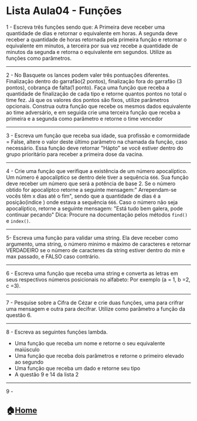 # Lista Aula04 - Funções

1 - Escreva três funções sendo que: A Primeira deve receber uma quantidade de dias e retornar o equivalente em horas. A segunda deve receber a quantidade de 
horas retornada pela primeira função e retornar o equivalente em minutos, a terceira por sua vez recebe a quantidade de minutos da segunda e retorna o 
equivalente em segundos. Utilize as funções como parâmetros.

---

2 - No Basquete os lances podem valer três pontuações diferentes. Finalização dentro do garrafão(2 pontos), finalização fora do garrafão (3 pontos), cobrança de 
falta(1 ponto). Faça uma função que receba a quantidade de finalização de cada tipo e retorne quantos pontos no total o time fez. Já que os valores dos pontos
são fixos, utilize parâmetros opcionais. Construa outra função que recebe os mesmos dados equivalente ao time adversário, e em seguida crie uma terceira função
que receba a primeira e a segunda como parâmetro e retorne o time vencedor

---

3 - Escreva um função que receba sua idade, sua profissão e comormidade = False, altere o valor deste último parâmetro na chamada da função, caso necessário. Essa função deve retornar "Hápto" se você estiver  dentro do grupo prioritário para receber a primeira dose da vacina.

---

4 - Crie uma função que verifique a existência de um número apocalíptico. Um número é apocalíptico se dentro dele tiver a sequência `666`. 
Sua função deve receber um número que será a potência de base 2. Se o número obtido for apocalíptco retorne a seguinte mensagem:" Arrependam-se vocês têm
x dias até o fim", sendo que a quantidade de dias é a posição(indice ) onde estava a sequência `666`. Caso o número não seja apocalíptico, retorne a seguinte
mensagem: "Está tudo bem galera, pode continuar pecando"
Dica: Procure na documentação pelos métodos `find()` e `index()`.

---

5- Escreva uma função para validar uma string. Ela deve receber como argumento, uma string, o número minimo e máximo de caracteres e retornar VERDADEIRO
se o número de caracteres da string estiver dentro do min e max passado, e FALSO caso contrário.

---

6 - Escreva uma função que receba uma string e converta as letras em seus respectivos números posicionais no alfabeto: Por exemplo (a = 1, b =2, c =3).

---

7 - Pesquise sobre a Cifra de Cézar e crie duas funções, uma para crifrar uma mensagem e outra para decifrar. Utilize como parâmetro a função da questão 6.

---

8 - Escreva as seguintes funções lambda.

 - Uma função que receba um nome e retorne o seu equivalente maiúsculo
 - Uma função que receba dois parâmetros e retorne o primeiro elevado ao segundo
 - Uma função que receba um dado e retorne seu tipo
 - A questão 9 e 14 da lista 2

---

9 - 


:house:[Home](https://github.com/Evaldo-comp/Python-Mombaca)
---

